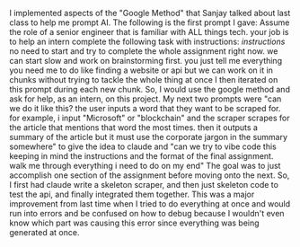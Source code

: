 I implemented aspects of the "Google Method" that Sanjay talked about last class to help me prompt AI. The following is the first prompt I gave:
Assume the role of a senior engineer that is familiar with ALL things tech. your job is to help an intern complete the following task with instructions: *instructions* no need to start and try to complete the whole assignment right now. we can start slow and work on brainstorming first. you just tell me everything you need me to do like finding a website or api but we can work on it in chunks without trying to tackle the whole thing at once
I then iterated on this prompt during each new chunk. So, I would use the google method and ask for help, as an intern, on this project.
My next two prompts were "can we do it like this? the user inputs a word that they want to be scraped for. for example, i input "Microsoft" or "blockchain" and the scraper scrapes for the article that mentions that word the most times. then it outputs a summary of the article but it must use the corporate jargon in the summary somewhere"
to give the idea to claude and "can we try to vibe code this keeping in mind the instructions and the format of the final assignment. walk me through everything i need to do on my end"
The goal was to just accomplish one section of the assignment before moving onto the next. So, I first had claude write a skeleton scraper, and then just skeleton code to test the api, and finally integrated them together.
This was a major improvement from last time when I tried to do everything at once and would run into errors and be confused on how to debug because I wouldn't even know which part was causing this error since everything was being generated at once.
